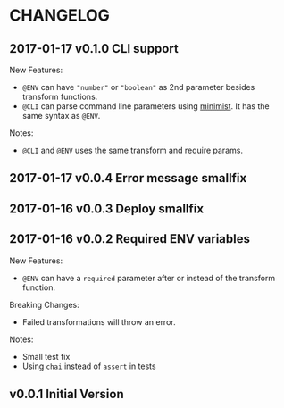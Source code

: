 # CHANGELOG


## 2017-01-17 v0.1.0 CLI support

New Features:

- `@ENV` can have `"number"` or `"boolean"` as 2nd parameter besides transform functions.
- `@CLI` can parse command line parameters using [minimist](https://github.com/substack/minimist).
It has the same syntax as `@ENV`.

Notes:

- `@CLI` and `@ENV` uses the same transform and require params.

## 2017-01-17 v0.0.4 Error message smallfix

## 2017-01-16 v0.0.3 Deploy smallfix

## 2017-01-16 v0.0.2 Required ENV variables

New Features:

- `@ENV` can have a `required` parameter after or instead of the transform function.

Breaking Changes:

- Failed transformations will throw an error.

Notes:

- Small test fix
- Using `chai` instead of `assert` in tests

## v0.0.1 Initial Version

